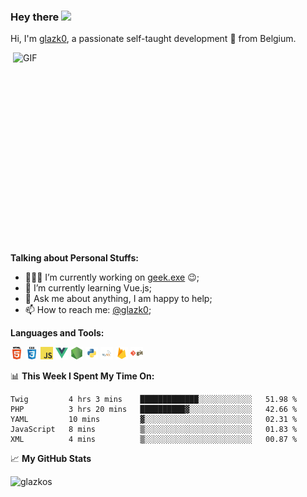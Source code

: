 ### Hey there <img src="https://media.giphy.com/media/hvRJCLFzcasrR4ia7z/giphy.gif" width="25px">

Hi, I'm [glazk0](https://twitter.com/glazk0), a passionate self-taught development 🚀 from Belgium.

  <img align="right" alt="GIF" src="https://github.com/abhisheknaiidu/abhisheknaiidu/blob/master/code.gif?raw=true" width="500" height="320" />
  
**Talking about Personal Stuffs:**

- 👨🏽‍💻 I’m currently working on [geek.exe](https://geek-exe.ovh) :wink:;
- 🌱 I’m currently learning Vue.js; 
- 💬 Ask me about anything, I am happy to help;
- 📫 How to reach me: [@glazk0](https://twitter.com/glazk0);

**Languages and Tools:**  

<code><img height="20" src="https://raw.githubusercontent.com/github/explore/80688e429a7d4ef2fca1e82350fe8e3517d3494d/topics/html/html.png"></code>
<code><img height="20" src="https://raw.githubusercontent.com/github/explore/80688e429a7d4ef2fca1e82350fe8e3517d3494d/topics/css/css.png"></code>
<code><img height="20" src="https://raw.githubusercontent.com/github/explore/80688e429a7d4ef2fca1e82350fe8e3517d3494d/topics/javascript/javascript.png"></code>
<code><img height="20" src="https://raw.githubusercontent.com/github/explore/80688e429a7d4ef2fca1e82350fe8e3517d3494d/topics/vue/vue.png"></code>
<code><img height="20" src="https://raw.githubusercontent.com/github/explore/80688e429a7d4ef2fca1e82350fe8e3517d3494d/topics/nodejs/nodejs.png"></code>
<code><img height="20" src="https://raw.githubusercontent.com/github/explore/80688e429a7d4ef2fca1e82350fe8e3517d3494d/topics/python/python.png"></code>
<code><img height="20" src="https://raw.githubusercontent.com/github/explore/80688e429a7d4ef2fca1e82350fe8e3517d3494d/topics/mysql/mysql.png"></code>
<code><img height="20" src="https://raw.githubusercontent.com/github/explore/80688e429a7d4ef2fca1e82350fe8e3517d3494d/topics/firebase/firebase.png"></code>
<code><img height="20" src="https://raw.githubusercontent.com/github/explore/80688e429a7d4ef2fca1e82350fe8e3517d3494d/topics/git/git.png"></code>

📊 **This Week I Spent My Time On:**
<!--START_SECTION:waka-->
```text
Twig         4 hrs 3 mins    █████████████░░░░░░░░░░░░   51.98 % 
PHP          3 hrs 20 mins   ██████████▓░░░░░░░░░░░░░░   42.66 % 
YAML         10 mins         ▓░░░░░░░░░░░░░░░░░░░░░░░░   02.31 % 
JavaScript   8 mins          ▒░░░░░░░░░░░░░░░░░░░░░░░░   01.83 % 
XML          4 mins          ▒░░░░░░░░░░░░░░░░░░░░░░░░   00.87 % 
```
<!--END_SECTION:waka-->

📈 **My GitHub Stats**

<p align="left"> <img src="https://github-readme-stats.vercel.app/api?username=glazkos&show_icons=true&theme=gotham" alt="glazkos" />



